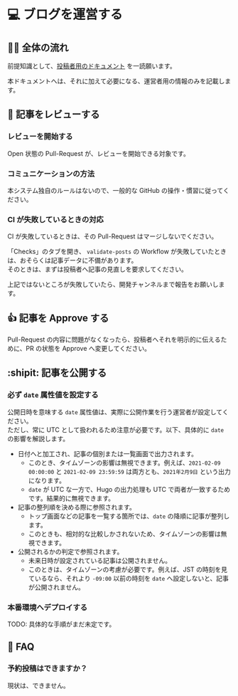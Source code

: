 # :computer: ブログを運営する
## :tipping_hand_woman: 全体の流れ

前提知識として、[投稿者用のドキュメント](/documents/posting.md) を一読願います。

本ドキュメントへは、それに加えて必要になる、運営者用の情報のみを記載します。

## :eyes: 記事をレビューする
### レビューを開始する

Open 状態の Pull-Request が、レビューを開始できる対象です。

### コミュニケーションの方法

本システム独自のルールはないので、一般的な GitHub の操作・慣習に従ってください。

### CI が失敗しているときの対応

CI が失敗しているときは、その Pull-Request はマージしないでください。

「Checks」のタブを開き、 `validate-posts` の Workflow が失敗していたときは、おそらくは記事データに不備があります。  
そのときは、まずは投稿者へ記事の見直しを要求してください。

上記ではないところが失敗していたら、開発チャンネルまで報告をお願いします。

## :+1: 記事を Approve する

Pull-Request の内容に問題がなくなったら、投稿者へそれを明示的に伝えるために、PR の状態を Approve へ変更してください。

## :shipit: 記事を公開する
### 必ず `date` 属性値を設定する

公開日時を意味する `date` 属性値は、実際に公開作業を行う運営者が設定してください。  
ただし、常に UTC として扱われるため注意が必要です。以下、具体的に `date` の影響を解説します。

- 日付へと加工され、記事の個別または一覧画面で出力されます。
  - このとき、タイムゾーンの影響は無視できます。例えば、`2021-02-09 00:00:00` と `2021-02-09 23:59:59` は両方とも、`2021年2月9日` という出力になります。
  - `date` が UTC な一方で、Hugo の出力処理も UTC で両者が一致するためです。結果的に無視できます。
- 記事の整列順を決める際に参照されます。
  - トップ画面などの記事を一覧する箇所では、`date` の降順に記事が整列します。
  - このときも、相対的な比較しかされないため、タイムゾーンの影響は無視できます。
- 公開されるかの判定で参照されます。
  - 未来日時が設定されている記事は公開されません。
  - このときは、タイムゾーンの考慮が必要です。例えば、JST の時刻を見ているなら、それより `-09:00` 以前の時刻を `date` へ設定しないと、記事が公開されません。

### 本番環境へデプロイする

TODO: 具体的な手順がまだ未定です。

## :parrot: FAQ
### 予約投稿はできますか？

現状は、できません。
